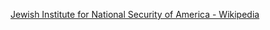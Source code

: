 ﻿[Jewish Institute for National Security of America - Wikipedia](https://en.wikipedia.org/wiki/Jewish_Institute_for_National_Security_of_America)